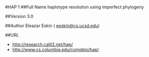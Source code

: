 #HAP 1
##Full Name
haplotype resolution using imperfect phylogeny

##Version
3.0

##Author
Eleazar Eskin ( eeskin@cs.ucsd.edu)

##URL
* http://research.calit2.net/hap/
* http://www.cs.columbia.edu/compbio/hap/

